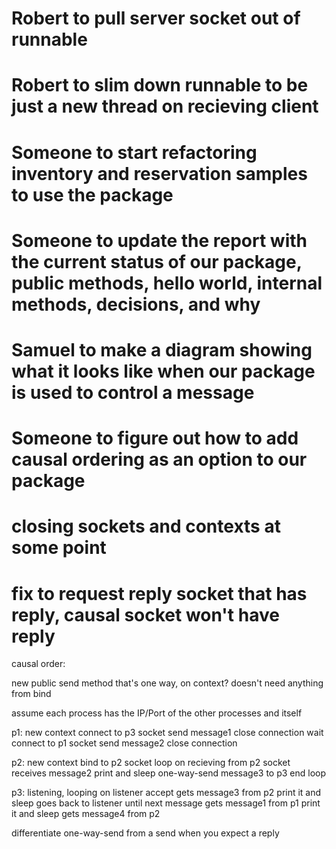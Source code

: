 # Robert to pull server socket out of runnable
# Robert to slim down runnable to be just a new thread on recieving client
# Someone to start refactoring inventory and reservation samples to use the package
# Someone to update the report with the current status of our package, public methods, hello world, internal methods, decisions, and why
# Samuel to make a diagram showing what it looks like when our package is used to control a message
# Someone to figure out how to add causal ordering as an option to our package
# closing sockets and contexts at some point
# fix to request reply socket that has reply, causal socket won't have reply

causal order:

new public send method that's one way, on context?  doesn't need anything from bind



assume each process has the IP/Port of the other processes and itself

p1:
new context
connect to p3 socket
send message1
close connection
wait
connect to p1 socket
send message2
close connection

p2:
new context
bind to p2 socket
loop on recieving from p2 socket
  receives message2
  print and sleep
  one-way-send message3 to p3
end loop

p3:
listening, looping on listener accept
  gets message3 from p2
  print it and sleep
  goes back to listener until next message
  gets message1 from p1
  print it and sleep
  gets message4 from p2


differentiate one-way-send from a send when you expect a reply





